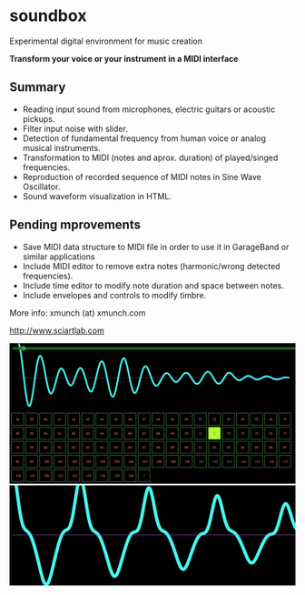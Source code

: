 # soundbox

Experimental digital environment for music creation

**Transform your voice or your instrument in a MIDI interface**

## Summary

* Reading input sound from microphones, electric guitars or acoustic pickups.
* Filter input noise with slider.
* Detection of fundamental frequency from human voice or analog musical instruments.
* Transformation to MIDI (notes and aprox. duration) of played/singed frequencies.
* Reproduction of recorded sequence of MIDI notes in Sine Wave Oscillator.
* Sound waveform visualization in HTML.

## Pending mprovements

* Save MIDI data structure to MIDI file in order to use it in GarageBand or similar applications
* Include MIDI editor to remove extra notes (harmonic/wrong detected frequencies).
* Include time editor to modify note duration and space between notes.
* Include envelopes and controls to modify timbre.

More info: xmunch (at) xmunch.com

http://www.sciartlab.com


![alt tag](https://raw.githubusercontent.com/SciArtLab/soundbox/master/img/img2.png)
![alt tag](https://raw.githubusercontent.com/SciArtLab/soundbox/master/img/img4.png)
